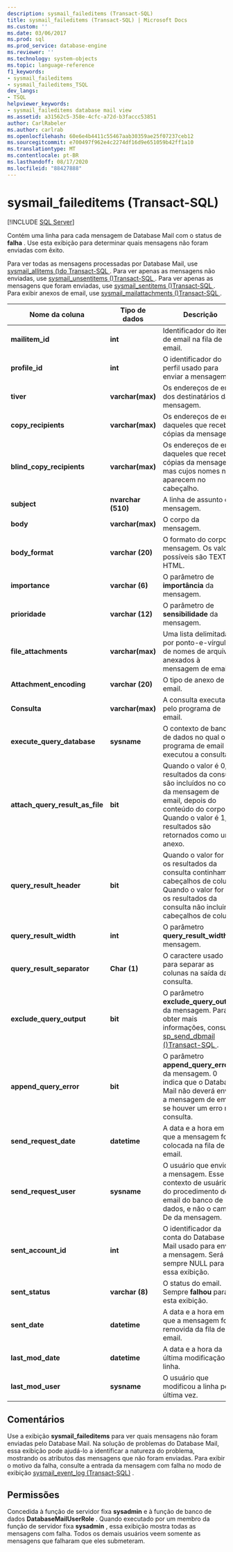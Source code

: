 ```yaml
---
description: sysmail_faileditems (Transact-SQL)
title: sysmail_faileditems (Transact-SQL) | Microsoft Docs
ms.custom: ''
ms.date: 03/06/2017
ms.prod: sql
ms.prod_service: database-engine
ms.reviewer: ''
ms.technology: system-objects
ms.topic: language-reference
f1_keywords:
- sysmail_faileditems
- sysmail_faileditems_TSQL
dev_langs:
- TSQL
helpviewer_keywords:
- sysmail_faileditems database mail view
ms.assetid: a31562c5-358e-4cfc-a72d-b3faccc53851
author: CarlRabeler
ms.author: carlrab
ms.openlocfilehash: 60e6e4b4411c55467aab30359ae25f07237ceb12
ms.sourcegitcommit: e700497f962e4c2274df16d9e651059b42ff1a10
ms.translationtype: MT
ms.contentlocale: pt-BR
ms.lasthandoff: 08/17/2020
ms.locfileid: "88427888"
---
```

# <a name="sysmail_faileditems-transact-sql"></a>sysmail_faileditems (Transact-SQL)
[!INCLUDE [SQL Server](../../includes/applies-to-version/sqlserver.md)]

  Contém uma linha para cada mensagem de Database Mail com o status de **falha** . Use esta exibição para determinar quais mensagens não foram enviadas com êxito.  
  
 Para ver todas as mensagens processadas por Database Mail, use [sysmail_allitems &#40;&#41;do Transact-SQL ](../../relational-databases/system-catalog-views/sysmail-allitems-transact-sql.md). Para ver apenas as mensagens não enviadas, use [sysmail_unsentitems &#40;&#41;Transact-SQL ](../../relational-databases/system-catalog-views/sysmail-unsentitems-transact-sql.md). Para ver apenas as mensagens que foram enviadas, use [sysmail_sentitems &#40;&#41;Transact-SQL ](../../relational-databases/system-catalog-views/sysmail-sentitems-transact-sql.md). Para exibir anexos de email, use [sysmail_mailattachments &#40;&#41;Transact-SQL ](../../relational-databases/system-catalog-views/sysmail-mailattachments-transact-sql.md).  
  
|Nome da coluna|Tipo de dados|Descrição|  
|-----------------|---------------|-----------------|  
|**mailitem_id**|**int**|Identificador do item de email na fila de email.|  
|**profile_id**|**int**|O identificador do perfil usado para enviar a mensagem.|  
|**tiver**|**varchar(max)**|Os endereços de email dos destinatários da mensagem.|  
|**copy_recipients**|**varchar(max)**|Os endereços de email daqueles que recebem cópias da mensagem.|  
|**blind_copy_recipients**|**varchar(max)**|Os endereços de email daqueles que recebem cópias da mensagem, mas cujos nomes não aparecem no cabeçalho.|  
|**subject**|**nvarchar (510)**|A linha de assunto da mensagem.|  
|**body**|**varchar(max)**|O corpo da mensagem.|  
|**body_format**|**varchar (20)**|O formato do corpo da mensagem. Os valores possíveis são TEXT e HTML.|  
|**importance**|**varchar (6)**|O parâmetro de **importância** da mensagem.|  
|**prioridade**|**varchar (12)**|O parâmetro de **sensibilidade** da mensagem.|  
|**file_attachments**|**varchar(max)**|Uma lista delimitada por ponto-e-vírgula de nomes de arquivo anexados à mensagem de email.|  
|**Attachment_encoding**|**varchar (20)**|O tipo de anexo de email.|  
|**Consulta**|**varchar(max)**|A consulta executada pelo programa de email.|  
|**execute_query_database**|**sysname**|O contexto de banco de dados no qual o programa de email executou a consulta.|  
|**attach_query_result_as_file**|**bit**|Quando o valor é 0, os resultados da consulta são incluídos no corpo da mensagem de email, depois do conteúdo do corpo. Quando o valor é 1, os resultados são retornados como um anexo.|  
|**query_result_header**|**bit**|Quando o valor for 1, os resultados da consulta continham cabeçalhos de coluna. Quando o valor for 0, os resultados da consulta não incluirão cabeçalhos de coluna.|  
|**query_result_width**|**int**|O parâmetro **query_result_width** da mensagem.|  
|**query_result_separator**|**Char (1)**|O caractere usado para separar as colunas na saída da consulta.|  
|**exclude_query_output**|**bit**|O parâmetro **exclude_query_output** da mensagem. Para obter mais informações, consulte [sp_send_dbmail &#40;&#41;Transact-SQL ](../../relational-databases/system-stored-procedures/sp-send-dbmail-transact-sql.md).|  
|**append_query_error**|**bit**|O parâmetro **append_query_error** da mensagem. 0 indica que o Database Mail não deverá enviar a mensagem de email se houver um erro na consulta.|  
|**send_request_date**|**datetime**|A data e a hora em que a mensagem foi colocada na fila de email.|  
|**send_request_user**|**sysname**|O usuário que enviou a mensagem. Esse é o contexto de usuário do procedimento de email do banco de dados, e não o campo De da mensagem.|  
|**sent_account_id**|**int**|O identificador da conta do Database Mail usado para enviar a mensagem. Será sempre NULL para essa exibição.|  
|**sent_status**|**varchar (8)**|O status do email. Sempre **falhou** para esta exibição.|  
|**sent_date**|**datetime**|A data e a hora em que a mensagem foi removida da fila de email.|  
|**last_mod_date**|**datetime**|A data e a hora da última modificação da linha.|  
|**last_mod_user**|**sysname**|O usuário que modificou a linha pela última vez.|  
  
## <a name="remarks"></a>Comentários  
 Use a exibição **sysmail_faileditems** para ver quais mensagens não foram enviadas pelo Database Mail. Na solução de problemas do Database Mail, essa exibição pode ajudá-lo a identificar a natureza do problema, mostrando os atributos das mensagens que não foram enviadas. Para exibir o motivo da falha, consulte a entrada da mensagem com falha no modo de exibição [sysmail_event_log &#40;Transact-SQL&#41;](../../relational-databases/system-catalog-views/sysmail-event-log-transact-sql.md) .  
  
## <a name="permissions"></a>Permissões  
 Concedida à função de servidor fixa **sysadmin** e à função de banco de dados **DatabaseMailUserRole** . Quando executado por um membro da função de servidor fixa **sysadmin** , essa exibição mostra todas as mensagens com falha. Todos os demais usuários veem somente as mensagens que falharam que eles submeteram.  
  
  

